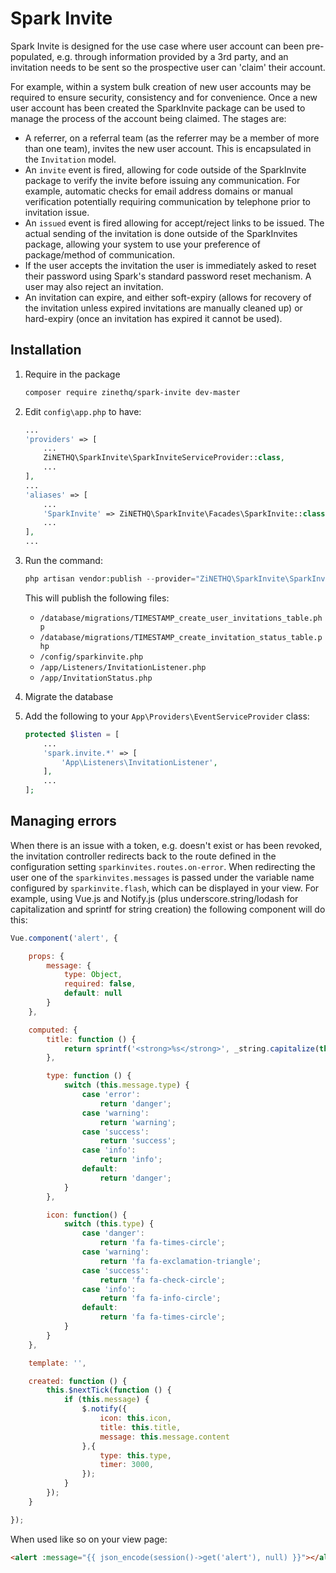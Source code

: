 # Spark Invite

Spark Invite is designed for the use case where user account can been pre-populated, e.g. through information provided by a 3rd party, and an invitation needs to be sent so the prospective user can 'claim' their account.

For example, within a system bulk creation of new user accounts may be required to ensure security, consistency and for convenience. Once a new user account has been created the SparkInvite package can be used to manage the process of the account being claimed. The stages are:

- A referrer, on a referral team (as the referrer may be a member of more than one team), invites the new user account. This is encapsulated in the `Invitation` model.
- An `invite` event is fired, allowing for code outside of the SparkInvite package to verify the invite before issuing any communication. For example, automatic checks for email address domains or manual verification potentially requiring communication by telephone prior to invitation issue.
- An `issued` event is fired allowing for accept/reject links to be issued. The actual sending of the invitation is done outside of the SparkInvites package, allowing your system to use your preference of package/method of communication.
- If the user accepts the invitation the user is immediately asked to reset their password using Spark's standard password reset mechanism. A user may also reject an invitation.
- An invitation can expire, and either soft-expiry (allows for recovery of the invitation unless expired invitations are manually cleaned up) or hard-expiry (once an invitation has expired it cannot be used).

## Installation

1. Require in the package

    ```bash
    composer require zinethq/spark-invite dev-master
    ```

1. Edit `config\app.php` to have:

    ```php
    ...
    'providers' => [
        ...
        ZiNETHQ\SparkInvite\SparkInviteServiceProvider::class,
        ...
    ],
    ...
    'aliases' => [
        ...
        'SparkInvite' => ZiNETHQ\SparkInvite\Facades\SparkInvite::class,
        ...
    ],
    ...
    ```

1. Run the command:

    ```php
    php artisan vendor:publish --provider="ZiNETHQ\SparkInvite\SparkInviteServiceProvider"
    ```

    This will publish the following files:
    - `/database/migrations/TIMESTAMP_create_user_invitations_table.php`
    - `/database/migrations/TIMESTAMP_create_invitation_status_table.php`
    - `/config/sparkinvite.php`
    - `/app/Listeners/InvitationListener.php`
    - `/app/InvitationStatus.php`

1. Migrate the database

1. Add the following to your `App\Providers\EventServiceProvider` class:

    ```php
    protected $listen = [
        ...
        'spark.invite.*' => [
            'App\Listeners\InvitationListener',
        ],
        ...
    ];
    ```

## Managing errors

When there is an issue with a token, e.g. doesn't exist or has been revoked, the invitation controller redirects back to the route defined in the configuration setting `sparkinvites.routes.on-error`. When redirecting the user one of the `sparkinvites.messages` is passed under the variable name configured by `sparkinvite.flash`, which can be displayed in your view. For example, using Vue.js and Notify.js (plus underscore.string/lodash for capitalization and sprintf for string creation) the following component will do this:

```js
Vue.component('alert', {

    props: {
        message: {
            type: Object,
            required: false,
            default: null
        }
    },

    computed: {
        title: function () {
            return sprintf('<strong>%s</strong>', _string.capitalize(this.message.type));
        },

        type: function () {
            switch (this.message.type) {
                case 'error':
                    return 'danger';
                case 'warning':
                    return 'warning';
                case 'success':
                    return 'success';
                case 'info':
                    return 'info';
                default:
                    return 'danger';
            }
        },

        icon: function() {
            switch (this.type) {
                case 'danger':
                    return 'fa fa-times-circle';
                case 'warning':
                    return 'fa fa-exclamation-triangle';
                case 'success':
                    return 'fa fa-check-circle';
                case 'info':
                    return 'fa fa-info-circle';
                default:
                    return 'fa fa-times-circle';
            }
        }
    },

    template: '',

    created: function () {
        this.$nextTick(function () {
            if (this.message) {
                $.notify({
                    icon: this.icon,
                    title: this.title,
                    message: this.message.content
                },{
                    type: this.type,
                    timer: 3000,
                });
            }
        });
    }

});
```

When used like so on your view page:

```HTML
<alert :message="{{ json_encode(session()->get('alert'), null) }}"></alert>
```
